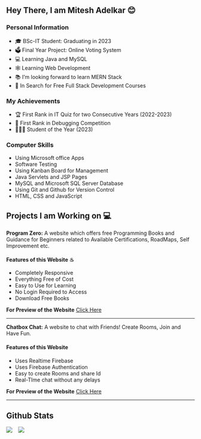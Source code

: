## Hey There, I am Mitesh Adelkar 😊

### Personal Information
- 🎓 BSc-IT Student: Graduating in 2023
- 🗳 Final Year Project: Online Voting System
- 💻 Learning Java and MySQL
- 🕸 Learning Web Development
- 📚 I’m looking forward to learn MERN Stack
- 🎰 In Search for Free Full Stack Development Courses

### My Achievements
- 🏆 First Rank in IT Quiz for two Consecutive Years (2022-2023)
- 🥇 First Rank in Debugging Competition
- 👨🏻‍🎓 Student of the Year (2023)

### Computer Skills
- Using Microsoft office Apps
- Software Testing
- Using Kanban Board for Management
- Java Servlets and JSP Pages
- MySQL and Microsoft SQL Server Database
- Using Git and Github for Version Control
- HTML, CSS and JavaScript

## Projects I am Working on 💻
**Program Zero:** A website which offers free Programming Books and Guidance for Beginners related to Available Certifications, RoadMaps, Self Improvement etc.

#### Features of this Website ♨
- Completely Responsive
- Everything Free of Cost
- Easy to Use for Learning
- No Login Required to Access
- Download Free Books

**For Preview of the Website** [Click Here](https://programzero.netlify.app)

<hr>

**Chatbox Chat:** A website to chat with Friends! Create Rooms, Join and Have Fun.

#### Features of this Website
- Uses Realtime Firebase
- Uses Firebase Authentication
- Easy to create Rooms and share Id
- Real-TIme chat without any delays

**For Preview of the Website** [Click Here](https://chatboxe.netlify.app)

<hr>

## Github Stats
![](https://github-readme-stats.vercel.app/api?username=mcraze&theme=dark&hide_border=false&include_all_commits=true&count_private=true)
&nbsp;&nbsp;
![](https://github-readme-streak-stats.herokuapp.com/?user=mcraze&theme=dark&hide_border=false)
